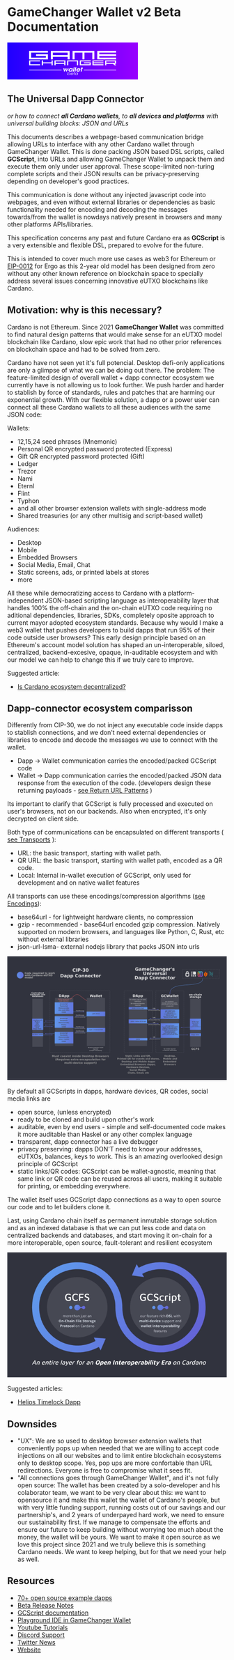 # GameChanger Wallet v2 Beta Documentation

[![GameChanger Wallet v2 Beta](gcw-logo-300x85.png)](https://beta-wallet.gamechanger.finance)

## The Universal Dapp Connector

*or how to connect **all Cardano wallets**, to **all devices and platforms** with universal building blocks: JSON and URLs*

This documents describes a webpage-based communication bridge allowing URLs to interface with any other Cardano wallet through GameChanger Wallet. This is done packing JSON based DSL scripts, called **GCScript**, into URLs and allowing GameChanger Wallet to unpack them and execute them only under user approval. These scope-limited non-turing complete scripts and their JSON results can be privacy-preserving depending on developer's good practices. 

This communication is done without any injected javascript code into webpages, and even without external libraries or dependencies as basic functionality needed for encoding and decoding the messages towards/from the wallet is nowdays natively present in browsers and many other platforms APIs/libraries. 

This specification concerns any past and future Cardano era as **GCScript** is a very extensible and flexible DSL, prepared to evolve for the future. 

This is intended to cover much more use cases as web3 for Ethereum or [EIP-0012](https://github.com/ergoplatform/eips/pull/23) for Ergo as this 2-year old model has been designed from zero without any other known reference on blockchain space to specially address several issues concerning innovative eUTXO blockchains like Cardano.

## Motivation: why is this necessary?

Cardano is not Ethereum. Since 2021 **GameChanger Wallet** was committed to find natural design patterns that would make sense for an eUTXO model blockchain like Cardano, slow epic work that had no other prior references on blockchain space and had to be solved from zero.

Cardano have not seen yet it's full potencial. Desktop defi-only applications are only a glimpse of what we can be doing out there. The problem: The feature-limited design of overall wallet + dapp connector ecosystem we currently have is not allowing us to look further. We push harder and harder to stablish by force of standards, rules and patches that are harming our exponential growth. With our flexible solution, a dapp or a power user can connect all these Cardano wallets to all these audiences with the same JSON code:

Wallets:
- 12,15,24 seed phrases (Mnemonic)
- Personal QR encrypted password protected (Express)
- Gift QR encrypted password protected (Gift)
- Ledger
- Trezor
- Nami
- Eternl
- Flint
- Typhon
- and all other browser extension wallets with single-address mode
- Shared treasuries (or any other multisig and script-based wallet)

Audiences:
- Desktop
- Mobile
- Embedded Browsers
- Social Media, Email, Chat
- Static screens, ads, or printed labels at stores
- more

All these while democratizing access to Cardano with a platform-independent JSON-based scripting language as interoperability layer that handles 100% the off-chain and the on-chain eUTXO code requiring no aditional dependencies, libraries, SDKs, completely oposite approach to current mayor adopted ecosystem standards. Because why would I make a web3 wallet that pushes developers to build dapps that run 95% of their code outside user browsers? This early design principle based on an Ethereum's account model solution has shaped an un-interoperable, siloed, centralized, backend-excesive, opaque, in-auditable ecosystem and with our model we can help to change this if we truly care to improve.

Suggested article:
- [Is Cardano ecosystem decentralized?](https://forum.cardano.org/t/is-cardano-ecosystem-decentralized/121882)

## Dapp-connector ecosystem comparisson

Differently from CIP-30, we do not inject any executable code inside dapps to stablish connections, and we don't need external dependencies or libraries to encode and decode the messages we use to connect with the wallet.

- Dapp   -> Wallet communication carries the encoded/packed GCScript code 
- Wallet -> Dapp   communication carries the encoded/packed JSON data response from the execution of the code. (developers design these returning payloads - [see Return URL Patterns](https://beta-wallet.gamechanger.finance/doc/api/v2/api.html#returnURLPattern) )

Its important to clarify that GCScript is fully processed and executed on user's browsers, not on our backends. Also when encrypted, it's only decrypted on client side.

Both type of communications can be encapsulated on different transports ( [see Transports](https://beta-wallet.gamechanger.finance/doc/api/v2/api.html#transport) ):
- URL: the basic transport, starting with wallet path.
- QR URL: the basic transport, starting with wallet path, encoded as a QR code.
- Local: Internal in-wallet execution of GCScript, only used for development and on native wallet features

All transports can use these encodings/compression algorithms ([see Encodings](https://beta-wallet.gamechanger.finance/doc/api/v2/api.html#encoding)):
- base64url - for lightweight hardware clients, no compression
- gzip - recommended - base64url encoded gzip compression. Natively supported on modern browsers, and languages like Python, C, Rust, etc without external libraries
- json-url-lsma- external nodejs library that packs JSON into urls

[![GameChanger Universal Dapp Connector Infografic](img/dappConnector.png)](img/dappConnector.png)

By default all GCScripts in dapps, hardware devices, QR codes, social media links are
- open source, (unless encrypted)
- ready to be cloned and build upon other's work
- auditable, even by end users - simple and self-documented code makes it more auditable than Haskel or any other complex language  
- transparent, dapp connector has a live debugger 
- privacy preserving: dapps DON'T need to know your addresses, eUTXOs, balances, keys to work. This is an amazing overlooked design principle of GCScript
- static links/QR codes: GCScript can be wallet-agnostic, meaning that same link or QR code can be reused across all users, making it suitable for printing, or embedding everywhere.  

The wallet itself uses GCScript dapp connections as a way to open source our code and to let builders clone it.

Last, using Cardano chain itself as permanent inmutable storage solution and as an indexed database is that we can put less code and data on centralized backends and databases, and start moving it on-chain for a more interoperable, open source, fault-tolerant and resilient ecosystem

[![GameChanger Interoperability Infografic](img/interop.png)](img/interop.png)

Suggested articles:
- [Helios Timelock Dapp](https://github.com/GameChangerFinance/cardano-gc-helios-dapp)

## Downsides

- "UX": We are so used to desktop browser extension wallets that conveniently pops up when needed that we are willing to accept code injections on all our websites and to limit entire blockchain ecosystems only to desktop scope. Yes, pop ups are more confortable than URL redirections. Everyone is free to compromise what it sees fit. 
- "All connections goes through GameChanger Wallet", and it's not fully open source: The wallet has been created by a solo-developer and his colaborator team, we want to be very clear about this: we want to opensource it and make this wallet the wallet of Cardano's people, but with very little funding support, running costs out of our savings and our partnership's, and 2 years of underpayed hard work, we need to ensure our sustainability first. If we manage to compensate the efforts and ensure our future to keep building without worrying too much about the money, the wallet will be yours. We want to make it open source as we love this project since 2021 and we truly believe this is something Cardano needs. We want to keep helping, but for that we need your help as well.

## Resources
- [70+ open source example dapps](examples/README.md)
- [Beta Release Notes](RELEASE.md)
- [GCScript documentation](https://beta-wallet.gamechanger.finance/doc/api/v2/api.html)
- [Playground IDE in GameChanger Wallet ](https://beta-wallet.gamechanger.finance/playground)
- [Youtube Tutorials](https://www.youtube.com/@gamechanger.finance)
- [Discord Support](https://discord.gg/vpbfyRaDKG)
- [Twitter News](https://twitter.com/GameChangerOk)
- [Website](https://gamechanger.finance)
